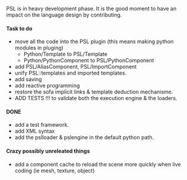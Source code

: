 PSL is in heavy development phase. It is the good moment to have an impact on the language design
by contributing.

#### Task to do
- move all the code into the PSL plugin (this means making python modules in pluging)
   - Python/Template to PSL/Template
   - Python/PythonComponent to PSL/PythonComponent
- add PSL/AliasComponent, PSL/ImportComponent
- unify PSL::templates and imported templates.
- add saving
- add reactive programming
- restore the sofa implicit links & template deduction mechanisme.
- ADD TESTS !!! to validate both the execution engine & the loaders.


#### DONE
- add a test framework.
- add XML syntax
- add the pslloader & pslengine in the default python path.



#### Crazy **possibly unreleated things**
- add a component cache to reload the scene more quickly when live coding (ie mesh, texture, object)
